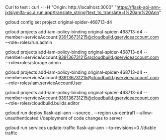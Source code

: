 Curl to test : 
curl -i -H "Origin: http://localhost:3000" "https://flask-api-ann-jxtsjymlfa-uc.a.run.app/translate_string?text_to_translate=I%20am%20Ann"

gcloud config set project original-spider-468713-d4

gcloud projects add-iam-policy-binding original-spider-468713-d4 --member=serviceAccount:939136731215@cloudbuild.gserviceaccount.com --role=roles/run.admin

gcloud projects add-iam-policy-binding original-spider-468713-d4 --member=serviceAccount:939136731215@cloudbuild.gserviceaccount.com --role=roles/storage.admin

gcloud projects add-iam-policy-binding original-spider-468713-d4 --member=serviceAccount:939136731215@cloudbuild.gserviceaccount.com --role=roles/iam.serviceAccountUser

gcloud projects add-iam-policy-binding original-spider-468713-d4 --member=serviceAccount:939136731215@cloudbuild.gserviceaccount.com --role=roles/cloudbuild.builds.editor

gcloud run deploy flask-api-ann --source . --region us-central1 --allow-unauthenticated //deployment of code changes to server

gcloud run services update-traffic flask-api-ann --to-revisions=0 //diable traffic


